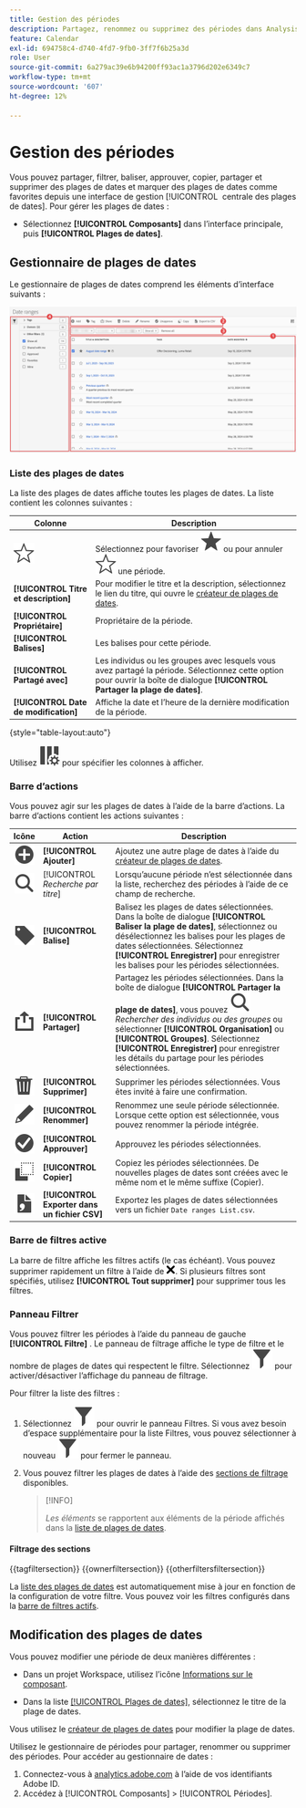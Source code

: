 ```yaml
---
title: Gestion des périodes
description: Partagez, renommez ou supprimez des périodes dans Analysis Workspace.
feature: Calendar
exl-id: 694758c4-d740-4fd7-9fb0-3ff7f6b25a3d
role: User
source-git-commit: 6a279ac39e6b94200ff93ac1a3796d202e6349c7
workflow-type: tm+mt
source-wordcount: '607'
ht-degree: 12%

---
```


# Gestion des périodes


Vous pouvez partager, filtrer, baliser, approuver, copier, partager et supprimer des plages de dates et marquer des plages de dates comme favorites depuis une interface de gestion [!UICONTROL &#x200B; centrale des plages de dates]. Pour gérer les plages de dates :

* Sélectionnez **[!UICONTROL Composants]** dans l’interface principale, puis **[!UICONTROL Plages de dates]**.


## Gestionnaire de plages de dates

Le gestionnaire de plages de dates comprend les éléments d’interface suivants :

![Interface des plages de dates](assets/date-ranges-manager.png)

### Liste des plages de dates

La liste des plages de dates affiche toutes les plages de dates. La liste contient les colonnes suivantes :

| Colonne | Description |
| --- | --- | 
| ![StarOutline](/help/assets/icons/StarOutline.svg) | Sélectionnez pour favoriser ![Star](/help/assets/icons/Star.svg) ou pour annuler ![StarOutline](/help/assets/icons/StarOutline.svg) une période. |
| **[!UICONTROL Titre et description]** | Pour modifier le titre et la description, sélectionnez le lien du titre, qui ouvre le [créateur de plages de dates](/help/components/date-ranges/create.md#date-range-builder). |
| **[!UICONTROL Propriétaire]** | Propriétaire de la période. |
| **[!UICONTROL Balises]** | Les balises pour cette période. |
| **[!UICONTROL Partagé avec]** | Les individus ou les groupes avec lesquels vous avez partagé la période. Sélectionnez cette option pour ouvrir la boîte de dialogue **[!UICONTROL Partager la plage de dates]**. |
| **[!UICONTROL Date de modification]** | Affiche la date et l’heure de la dernière modification de la période. |

{style="table-layout:auto"}

Utilisez ![ColumnSetting](/help/assets/icons/ColumnSetting.svg) pour spécifier les colonnes à afficher.

### Barre d’actions

Vous pouvez agir sur les plages de dates à l’aide de la barre d’actions. La barre d’actions contient les actions suivantes :

| Icône | Action | Description |
|:---:|---|---|
| ![AddCircle](/help/assets/icons/AddCircle.svg) | **[!UICONTROL Ajouter]** | Ajoutez une autre plage de dates à l’aide du [créateur de plages de dates](create.md#date-range-builder). |
| ![Recherche](/help/assets/icons/Search.svg) | [!UICONTROL *Recherche par titre*] | Lorsqu’aucune période n’est sélectionnée dans la liste, recherchez des périodes à l’aide de ce champ de recherche. |
| ![Maison de disques](/help/assets/icons/Label.svg) | **[!UICONTROL Balise]** | Balisez les plages de dates sélectionnées. Dans la boîte de dialogue **[!UICONTROL Baliser la plage de dates]**, sélectionnez ou désélectionnez les balises pour les plages de dates sélectionnées. Sélectionnez **[!UICONTROL Enregistrer]** pour enregistrer les balises pour les périodes sélectionnées. |
| ![Partager](/help/assets/icons/ShareAlt.svg) | **[!UICONTROL Partager]** | Partagez les périodes sélectionnées. Dans la boîte de dialogue **[!UICONTROL Partager la plage de dates]**, vous pouvez ![Rechercher](/help/assets/icons/Search.svg) *Rechercher des individus ou des groupes* ou sélectionner **[!UICONTROL Organisation]** ou **[!UICONTROL Groupes]**. Sélectionnez **[!UICONTROL Enregistrer]** pour enregistrer les détails du partage pour les périodes sélectionnées. |
| ![Supprimer](/help/assets/icons/Delete.svg) | **[!UICONTROL Supprimer]** | Supprimer les périodes sélectionnées. Vous êtes invité à faire une confirmation. |
| ![Modifier](/help/assets/icons/Edit.svg) | **[!UICONTROL Renommer]** | Renommez une seule période sélectionnée. Lorsque cette option est sélectionnée, vous pouvez renommer la période intégrée. |
| ![CheckmarkCircle](/help/assets/icons/CheckmarkCircle.svg) | **[!UICONTROL Approuver]** | Approuvez les périodes sélectionnées. |
| ![Copier](/help/assets/icons/Copy.svg) | **[!UICONTROL Copier]** | Copiez les périodes sélectionnées. De nouvelles plages de dates sont créées avec le même nom et le même suffixe (Copier). |
| ![FileCSV](/help/assets/icons/FileCSV.svg) | **[!UICONTROL Exporter dans un fichier CSV]** | Exportez les plages de dates sélectionnées vers un fichier `Date ranges List.csv`. |

### Barre de filtres active

La barre de filtre affiche les filtres actifs (le cas échéant). Vous pouvez supprimer rapidement un filtre à l’aide de ![CrossSize75](/help/assets/icons/CrossSize75.svg). Si plusieurs filtres sont spécifiés, utilisez **[!UICONTROL Tout supprimer]** pour supprimer tous les filtres.

### Panneau Filtrer

Vous pouvez filtrer les périodes à l’aide du panneau de gauche **[!UICONTROL Filtre]** . Le panneau de filtrage affiche le type de filtre et le nombre de plages de dates qui respectent le filtre. Sélectionnez ![Filtre](/help/assets/icons/Filter.svg) pour activer/désactiver l’affichage du panneau de filtrage.

Pour filtrer la liste des filtres :

1. Sélectionnez ![Filter](/help/assets/icons/Filter.svg) pour ouvrir le panneau Filtres. Si vous avez besoin d’espace supplémentaire pour la liste Filtres, vous pouvez sélectionner à nouveau ![Filtre](/help/assets/icons/Filter.svg) pour fermer le panneau.
1. Vous pouvez filtrer les plages de dates à l’aide des [sections de filtrage](#filter-sections) disponibles.

   >[!INFO]
   >
   >*Les éléments* se rapportent aux éléments de la période affichés dans la [liste de plages de dates](#date-ranges-list).
   > 

#### Filtrage des sections

{{tagfiltersection}}
{{ownerfiltersection}}
{{otherfiltersfiltersection}}


La [liste des plages de dates](#date-ranges-list) est automatiquement mise à jour en fonction de la configuration de votre filtre. Vous pouvez voir les filtres configurés dans la [barre de filtres actifs](#active-filter-bar).


## Modification des plages de dates

Vous pouvez modifier une période de deux manières différentes :

* Dans un projet Workspace, utilisez l’icône [Informations sur le composant](/help/components/use-components-in-workspace.md#component-info).

* Dans la liste [[!UICONTROL Plages de dates]](#date-ranges-list), sélectionnez le titre de la plage de dates.

Vous utilisez le [créateur de plages de dates](/help/components/date-ranges/create.md#date-range-builder) pour modifier la plage de dates.




Utilisez le gestionnaire de périodes pour partager, renommer ou supprimer des périodes. Pour accéder au gestionnaire de dates :

1. Connectez-vous à [analytics.adobe.com](https://analytics.adobe.com) à lʼaide de vos identifiants Adobe ID.
1. Accédez à [!UICONTROL Composants] > [!UICONTROL Périodes].


<!--

## Interface

![Date Ranges with Example range highlighted.](../assets/date-range-ui.png)

The date range manager includes the following options:

* **Add**: Create a new date range. See [create a date range](create.md) for more information.
* **Search by title**: Search for a date range by title. Results are filtered based on text entered here.
* **Filter**: Filter date ranges using the left column. You can filter by custom tag, owner, created by you, your favorites, approved, or shared with you. You can also search for desired filters.
* **Favorite**: Click the ![star](../assets/star.png) icon next to a date range to add it to your favorites.
* **Customize columns**: Click the ![columns](../assets/columns.png) icon to show or hide columns in the date range manager.

Click the checkbox next to one or more date ranges for more options.

* **Tag**: Apply a tag to all selected date ranges. Tags help you organize date ranges, and let you filter them using the left column.
* **Share**: Share a date range to other Experience Cloud users. If you are a product administrator, you can also share to the entire organization or groups. Date ranges that are shared to other users in your organization include a ![shared](../assets/shared.png) icon next to the title.
* **Delete**: Permanently delete the selected date range(s).
* **Rename**: If a single date range is selected, you can change its title.
* **Approve**: If you are a product admin, you can add a stamp of approval to a date range. Approved date ranges inform users in your organization that they are 'official', differentiating them from date ranges created by other users in your organization. Approved date ranges include a ![approved](../assets/approved.png) icon next to the title.
* **Unapprove**: If you are a product admin and select a date range that is already approved, you can unapprove it.
* **Copy**: Create a copy of the selected date range(s). Copying date ranges appends `(Copy)` to the end of the title of the newly copied date range(s).
* **Export to CSV**: Exports all selected date ranges into a CSV file. Columns in the resulting CSV file include all visible columns in the date range manager.
-->